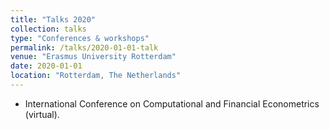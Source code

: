 ```yaml
---
title: "Talks 2020"
collection: talks
type: "Conferences & workshops"
permalink: /talks/2020-01-01-talk
venue: "Erasmus University Rotterdam"
date: 2020-01-01
location: "Rotterdam, The Netherlands"
---
```


* International Conference on Computational and Financial Econometrics (virtual).
